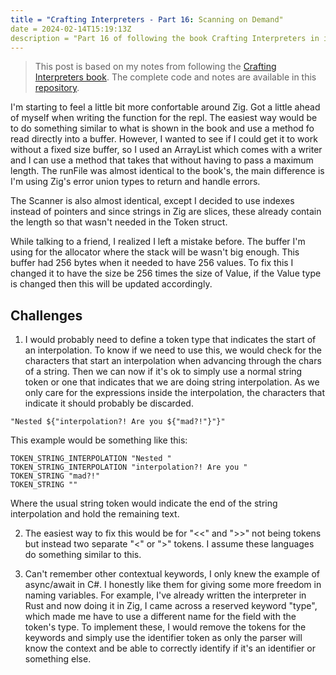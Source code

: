 ```yaml
---
title = "Crafting Interpreters - Part 16: Scanning on Demand"
date = 2024-02-14T15:19:13Z
description = "Part 16 of following the book Crafting Interpreters in implementing interpreters for the Lox programming language."
---
```



> This post is based on my notes from following the [Crafting Interpreters book](https://craftinginterpreters.com/).
> The complete code and notes are available in this [repository](https://github.com/EdSwordsmith/crafting_interpreters).

I'm starting to feel a little bit more confortable around Zig. Got a little ahead of myself when writing the function for the repl. The easiest way would be to do something similar to what is shown in the book and use a method fo read directly into a buffer. However, I wanted to see if I could get it to work without a fixed size buffer, so I used an ArrayList which comes with a writer and I can use a method that takes that without having to pass a maximum length. The runFile was almost identical to the book's, the main difference is I'm using Zig's error union types to return and handle errors.

The Scanner is also almost identical, except I decided to use indexes instead of pointers and since strings in Zig are slices, these already contain the length so that wasn't needed in the Token struct.

While talking to a friend, I realized I left a mistake before. The buffer I'm using for the allocator where the stack will be wasn't big enough. This buffer had 256 bytes when it needed to have 256 values. To fix this I changed it to have the size be 256 times the size of Value, if the Value type is changed then this will be updated accordingly.

## Challenges

1. I would probably need to define a token type that indicates the start of an interpolation. To know if we need to use this, we would check for the characters that start an interpolation when advancing through the chars of a string. Then we can now if it's ok to simply use a normal string token or one that indicates that we are doing string interpolation. As we only care for the expressions inside the interpolation, the characters that indicate it should probably be discarded.

```
"Nested ${"interpolation?! Are you ${"mad?!"}"}"
```

This example would be something like this:

```
TOKEN_STRING_INTERPOLATION "Nested "
TOKEN_STRING_INTERPOLATION "interpolation?! Are you "
TOKEN_STRING "mad?!"
TOKEN_STRING ""
```

Where the usual string token would indicate the end of the string interpolation and hold the remaining text.

2. The easiest way to fix this would be for "<<" and ">>" not being tokens but instead two separate "<" or ">" tokens. I assume these languages do something similar to this.

3. Can't remember other contextual keywords, I only knew the example of async/await in C#. I honestly like them for giving some more freedom in naming variables. For example, I've already written the interpreter in Rust and now doing it in Zig, I came across a reserved keyword "type", which made me have to use a different name for the field with the token's type. To implement these, I would remove the tokens for the keywords and simply use the identifier token as only the parser will know the context and be able to correctly identify if it's an identifier or something else.
